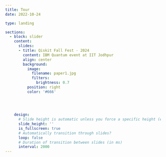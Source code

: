 ```yaml
---
title: Tour
date: 2022-10-24

type: landing

sections:
  - block: slider
    content:
      slides:
      - title: Qiskit Fall Fest - 2024
        content: IBM Quantum event at IIT Jodhpur
        align: center
        background:
          image:
            filename: paper1.jpg
            filters:
              brightness: 0.7
          position: right
          color: '#666'
       
    
 
    
    design:
      # Slide height is automatic unless you force a specific height (e.g. '400px')
      slide_height: ''
      is_fullscreen: true
      # Automatically transition through slides?
      loop: false
      # Duration of transition between slides (in ms)
      interval: 2000
---
```

